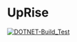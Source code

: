 # UpRise
[![DOTNET-Build_Test](https://github.com/taevinbellamy88/UpRise/actions/workflows/build-validation.yml/badge.svg)](https://github.com/taevinbellamy88/UpRise/actions/workflows/build-validation.yml)
